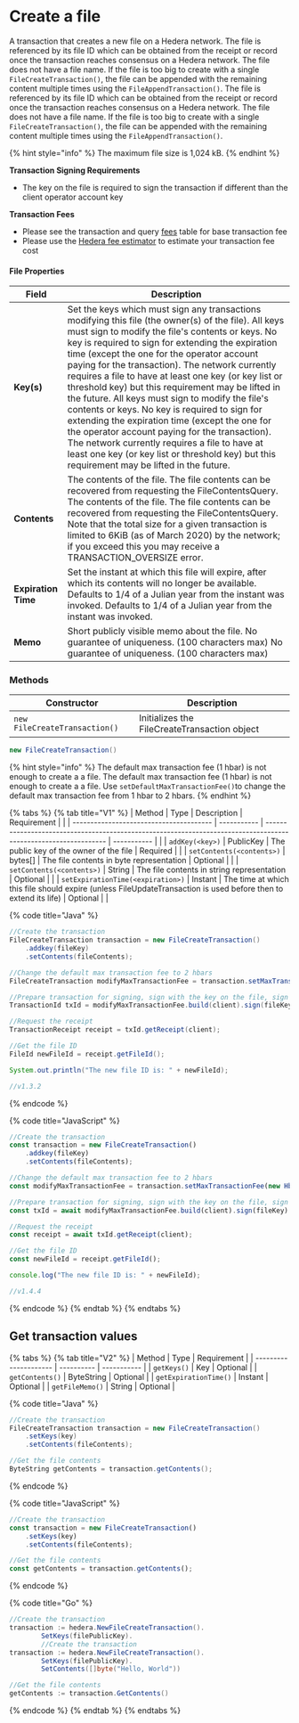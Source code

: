 # Create a file

A transaction that creates a new file on a Hedera network. The file is referenced by its file ID which can be obtained from the receipt or record once the transaction reaches consensus on a Hedera network. The file does not have a file name. If the file is too big to create with a single `FileCreateTransaction()`, the file can be appended with the remaining content multiple times using the `FileAppendTransaction()`. The file is referenced by its file ID which can be obtained from the receipt or record once the transaction reaches consensus on a Hedera network. The file does not have a file name. If the file is too big to create with a single `FileCreateTransaction()`, the file can be appended with the remaining content multiple times using the `FileAppendTransaction()`.

{% hint style="info" %}
The maximum file size is 1,024 kB.
{% endhint %}

**Transaction Signing Requirements**

* The key on the file is required to sign the transaction if different than the client operator account key

**Transaction Fees**

* Please see the transaction and query [fees](../../../../networks/mainnet/fees/#transaction-and-query-fees) table for base transaction fee
* Please use the [Hedera fee estimator](https://hedera.com/fees) to estimate your transaction fee cost

#### File Properties

| Field               | Description                                                                                                                                                                                                                                                                                                                                                                                                                                                                                                                                                                                                                                                                                                                                                                             |
| ------------------- | --------------------------------------------------------------------------------------------------------------------------------------------------------------------------------------------------------------------------------------------------------------------------------------------------------------------------------------------------------------------------------------------------------------------------------------------------------------------------------------------------------------------------------------------------------------------------------------------------------------------------------------------------------------------------------------------------------------------------------------------------------------------------------------- |
| **Key(s)**          | Set the keys which must sign any transactions modifying this file (the owner(s) of the file). All keys must sign to modify the file's contents or keys. No key is required to sign for extending the expiration time (except the one for the operator account paying for the transaction). The network currently requires a file to have at least one key (or key list or threshold key) but this requirement may be lifted in the future. All keys must sign to modify the file's contents or keys. No key is required to sign for extending the expiration time (except the one for the operator account paying for the transaction). The network currently requires a file to have at least one key (or key list or threshold key) but this requirement may be lifted in the future. |
| **Contents**        | The contents of the file. The file contents can be recovered from requesting the FileContentsQuery. The contents of the file. The file contents can be recovered from requesting the FileContentsQuery. Note that the total size for a given transaction is limited to 6KiB (as of March 2020) by the network; if you exceed this you may receive a TRANSACTION\_OVERSIZE error.                                                                                                                                                                                                                                                                                                                                                                                                      |
| **Expiration Time** | Set the instant at which this file will expire, after which its contents will no longer be available. Defaults to 1/4 of a Julian year from the instant was invoked. Defaults to 1/4 of a Julian year from the instant was invoked.                                                                                                                                                                                                                                                                                                                                                                                                                                                                                                                                                     |
| **Memo**            | Short publicly visible memo about the file. No guarantee of uniqueness. (100 characters max) No guarantee of uniqueness. (100 characters max)                                                                                                                                                                                                                                                                                                                                                                                                                                                                                                                                                                                                                                           |

### Methods

| Constructor                   | Description                                  |
| ----------------------------- | -------------------------------------------- |
| `new FileCreateTransaction()` | Initializes the FileCreateTransaction object |

```java
new FileCreateTransaction()
```

{% hint style="info" %}
The default max transaction fee (1 hbar) is not enough to create a a file. The default max transaction fee (1 hbar) is not enough to create a a file. Use `setDefaultMaxTransactionFee()`to change the default max transaction fee from 1 hbar to 2 hbars.
{% endhint %}

{% tabs %}
{% tab title="V1" %}
| Method                                  | Type        | Description                                                                                                     | Requirement |  |
| --------------------------------------- | ----------- | --------------------------------------------------------------------------------------------------------------- | ----------- |  |
| `addKey(<key>)`                   | ​PublicKey​ | The public key of the owner of the file                                                                         | Required    |  |
| `setContents(<contents>)`         | bytes\[]   | The file contents in byte representation                                                                        | Optional    |  |
| `setContents(<contents>)`         | String      | The file contents in string representation                                                                      | Optional    |  |
| `setExpirationTime(<expiration>)` | Instant     | The time at which this file should expire (unless FileUpdateTransaction is used before then to extend its life) | Optional    |  |

{% code title="Java" %}
```java
//Create the transaction
FileCreateTransaction transaction = new FileCreateTransaction()
    .addkey(fileKey) 
    .setContents(fileContents);

//Change the default max transaction fee to 2 hbars
FileCreateTransaction modifyMaxTransactionFee = transaction.setMaxTransactionFee(new Hbar(2)); 

//Prepare transaction for signing, sign with the key on the file, sign with the client operator key and submit to a Hedera network
TransactionId txId = modifyMaxTransactionFee.build(client).sign(fileKey).execute(client);

//Request the receipt
TransactionReceipt receipt = txId.getReceipt(client);

//Get the file ID
FileId newFileId = receipt.getFileId();

System.out.println("The new file ID is: " + newFileId);

//v1.3.2
```
{% endcode %}

{% code title="JavaScript" %}
```javascript
//Create the transaction
const transaction = new FileCreateTransaction()
    .addkey(fileKey) 
    .setContents(fileContents);

//Change the default max transaction fee to 2 hbars
const modifyMaxTransactionFee = transaction.setMaxTransactionFee(new Hbar(2)); 

//Prepare transaction for signing, sign with the key on the file, sign with the client operator key and submit to a Hedera network
const txId = await modifyMaxTransactionFee.build(client).sign(fileKey).execute(client);

//Request the receipt
const receipt = await txId.getReceipt(client);

//Get the file ID
const newFileId = receipt.getFileId();

console.log("The new file ID is: " + newFileId);

//v1.4.4
```
{% endcode %}
{% endtab %}
{% endtabs %}

## Get transaction values

{% tabs %}
{% tab title="V2" %}
| Method                | Type       | Requirement |
| --------------------- | ---------- | ----------- |
| `getKeys()`           | Key        | Optional    |
| `getContents()`       | ByteString | Optional    |
| `getExpirationTime()` | Instant    | Optional    |
| `getFileMemo()`       | String     | Optional    |

{% code title="Java" %}
```java
//Create the transaction
FileCreateTransaction transaction = new FileCreateTransaction()
    .setKeys(key)
    .setContents(fileContents);

//Get the file contents
ByteString getContents = transaction.getContents();
```
{% endcode %}

{% code title="JavaScript" %}
```javascript
//Create the transaction
const transaction = new FileCreateTransaction()
    .setKeys(key)
    .setContents(fileContents);

//Get the file contents
const getContents = transaction.getContents();
```
{% endcode %}

{% code title="Go" %}
```java
//Create the transaction
transaction := hedera.NewFileCreateTransaction().
        SetKeys(filePublicKey).
        //Create the transaction
transaction := hedera.NewFileCreateTransaction().
        SetKeys(filePublicKey).
        SetContents([]byte("Hello, World"))

//Get the file contents
getContents := transaction.GetContents()
```
{% endcode %}
{% endtab %}
{% endtabs %}

##
